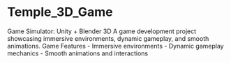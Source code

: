 # Temple_3D_Game
Game Simulator: Unity + Blender 3D  A game development project showcasing immersive environments, dynamic gameplay, and smooth animations.  Game Features  - Immersive environments - Dynamic gameplay mechanics - Smooth animations and interactions
